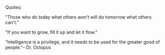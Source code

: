 Quotes:

"Those who do today what others won't will do tomorrow what others can't."

"If you want to grow, fill it up and let it flow."

“Intelligence is a privilege, and it needs to be used for the greater good of people.”– Dr. Octopus
